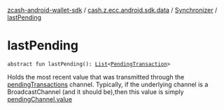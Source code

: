 [zcash-android-wallet-sdk](../../index.md) / [cash.z.ecc.android.sdk.data](../index.md) / [Synchronizer](index.md) / [lastPending](./last-pending.md)

# lastPending

`abstract fun lastPending(): `[`List`](https://kotlinlang.org/api/latest/jvm/stdlib/kotlin.collections/-list/index.html)`<`[`PendingTransaction`](../../cash.z.ecc.android.sdk.entity/-pending-transaction/index.md)`>`

Holds the most recent value that was transmitted through the [pendingTransactions](pending-transactions.md) channel. Typically, if the
underlying channel is a BroadcastChannel (and it should be),then this value is simply [pendingChannel.value](#)

